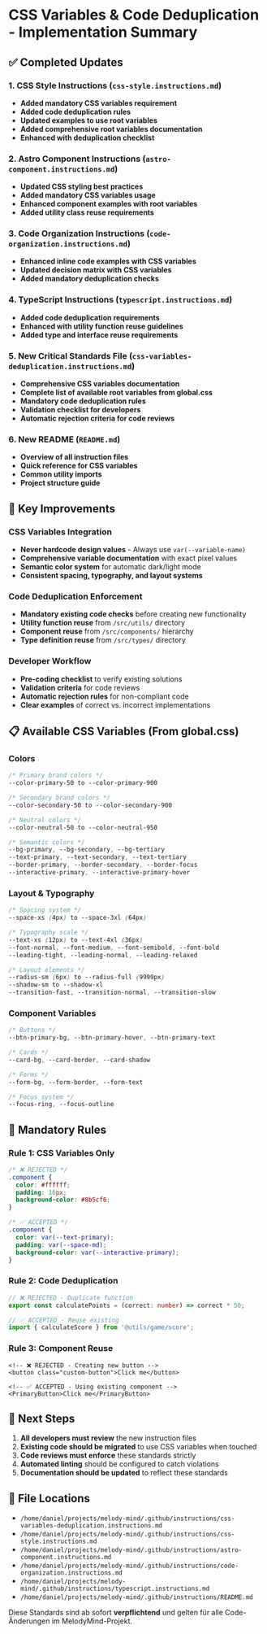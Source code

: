# CSS Variables & Code Deduplication - Implementation Summary

## ✅ Completed Updates

### 1. CSS Style Instructions (`css-style.instructions.md`)
- **Added mandatory CSS variables requirement**
- **Added code deduplication rules**
- **Updated examples to use root variables**
- **Added comprehensive root variables documentation**
- **Enhanced with deduplication checklist**

### 2. Astro Component Instructions (`astro-component.instructions.md`)
- **Updated CSS styling best practices**
- **Added mandatory CSS variables usage**
- **Enhanced component examples with root variables**
- **Added utility class reuse requirements**

### 3. Code Organization Instructions (`code-organization.instructions.md`)
- **Enhanced inline code examples with CSS variables**
- **Updated decision matrix with CSS variables**
- **Added mandatory deduplication checks**

### 4. TypeScript Instructions (`typescript.instructions.md`)
- **Added code deduplication requirements**
- **Enhanced with utility function reuse guidelines**
- **Added type and interface reuse requirements**

### 5. New Critical Standards File (`css-variables-deduplication.instructions.md`)
- **Comprehensive CSS variables documentation**
- **Complete list of available root variables from global.css**
- **Mandatory code deduplication rules**
- **Validation checklist for developers**
- **Automatic rejection criteria for code reviews**

### 6. New README (`README.md`)
- **Overview of all instruction files**
- **Quick reference for CSS variables**
- **Common utility imports**
- **Project structure guide**

## 🎯 Key Improvements

### CSS Variables Integration
- **Never hardcode design values** - Always use `var(--variable-name)`
- **Comprehensive variable documentation** with exact pixel values
- **Semantic color system** for automatic dark/light mode
- **Consistent spacing, typography, and layout systems**

### Code Deduplication Enforcement
- **Mandatory existing code checks** before creating new functionality
- **Utility function reuse** from `/src/utils/` directory
- **Component reuse** from `/src/components/` hierarchy
- **Type definition reuse** from `/src/types/` directory

### Developer Workflow
- **Pre-coding checklist** to verify existing solutions
- **Validation criteria** for code reviews
- **Automatic rejection rules** for non-compliant code
- **Clear examples** of correct vs. incorrect implementations

## 📋 Available CSS Variables (From global.css)

### Colors
```css
/* Primary brand colors */
--color-primary-50 to --color-primary-900

/* Secondary brand colors */  
--color-secondary-50 to --color-secondary-900

/* Neutral colors */
--color-neutral-50 to --color-neutral-950

/* Semantic colors */
--bg-primary, --bg-secondary, --bg-tertiary
--text-primary, --text-secondary, --text-tertiary
--border-primary, --border-secondary, --border-focus
--interactive-primary, --interactive-primary-hover
```

### Layout & Typography
```css
/* Spacing system */
--space-xs (4px) to --space-3xl (64px)

/* Typography scale */
--text-xs (12px) to --text-4xl (36px)
--font-normal, --font-medium, --font-semibold, --font-bold
--leading-tight, --leading-normal, --leading-relaxed

/* Layout elements */
--radius-sm (6px) to --radius-full (9999px)
--shadow-sm to --shadow-xl
--transition-fast, --transition-normal, --transition-slow
```

### Component Variables
```css
/* Buttons */
--btn-primary-bg, --btn-primary-hover, --btn-primary-text

/* Cards */
--card-bg, --card-border, --card-shadow

/* Forms */
--form-bg, --form-border, --form-text

/* Focus system */
--focus-ring, --focus-outline
```

## 🚨 Mandatory Rules

### Rule 1: CSS Variables Only
```css
/* ❌ REJECTED */
.component {
  color: #ffffff;
  padding: 16px;
  background-color: #8b5cf6;
}

/* ✅ ACCEPTED */
.component {
  color: var(--text-primary);
  padding: var(--space-md);
  background-color: var(--interactive-primary);
}
```

### Rule 2: Code Deduplication
```typescript
// ❌ REJECTED - Duplicate function
export const calculatePoints = (correct: number) => correct * 50;

// ✅ ACCEPTED - Reuse existing
import { calculateScore } from '@utils/game/score';
```

### Rule 3: Component Reuse
```astro
<!-- ❌ REJECTED - Creating new button -->
<button class="custom-button">Click me</button>

<!-- ✅ ACCEPTED - Using existing component -->
<PrimaryButton>Click me</PrimaryButton>
```

## 🔄 Next Steps

1. **All developers must review** the new instruction files
2. **Existing code should be migrated** to use CSS variables when touched
3. **Code reviews must enforce** these standards strictly
4. **Automated linting** should be configured to catch violations
5. **Documentation should be updated** to reflect these standards

## 📖 File Locations

- `/home/daniel/projects/melody-mind/.github/instructions/css-variables-deduplication.instructions.md`
- `/home/daniel/projects/melody-mind/.github/instructions/css-style.instructions.md`
- `/home/daniel/projects/melody-mind/.github/instructions/astro-component.instructions.md`
- `/home/daniel/projects/melody-mind/.github/instructions/code-organization.instructions.md`
- `/home/daniel/projects/melody-mind/.github/instructions/typescript.instructions.md`
- `/home/daniel/projects/melody-mind/.github/instructions/README.md`

Diese Standards sind ab sofort **verpflichtend** und gelten für alle Code-Änderungen im MelodyMind-Projekt.
